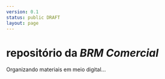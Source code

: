 ```yaml
---
version: 0.1
status: public DRAFT
layout: page
---
```


# repositório da *BRM Comercial*

Organizando materiais em meio digital...

